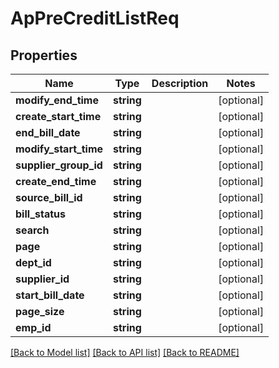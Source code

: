 # ApPreCreditListReq

## Properties
Name | Type | Description | Notes
------------ | ------------- | ------------- | -------------
**modify_end_time** | **string** |  | [optional] 
**create_start_time** | **string** |  | [optional] 
**end_bill_date** | **string** |  | [optional] 
**modify_start_time** | **string** |  | [optional] 
**supplier_group_id** | **string** |  | [optional] 
**create_end_time** | **string** |  | [optional] 
**source_bill_id** | **string** |  | [optional] 
**bill_status** | **string** |  | [optional] 
**search** | **string** |  | [optional] 
**page** | **string** |  | [optional] 
**dept_id** | **string** |  | [optional] 
**supplier_id** | **string** |  | [optional] 
**start_bill_date** | **string** |  | [optional] 
**page_size** | **string** |  | [optional] 
**emp_id** | **string** |  | [optional] 

[[Back to Model list]](../README.md#documentation-for-models) [[Back to API list]](../README.md#documentation-for-api-endpoints) [[Back to README]](../README.md)


